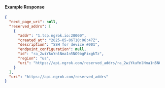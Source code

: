 <!-- Code generated for API Clients. DO NOT EDIT. -->

#### Example Response

```json
{
  "next_page_uri": null,
  "reserved_addrs": [
    {
      "addr": "1.tcp.ngrok.io:20000",
      "created_at": "2025-05-06T10:06:47Z",
      "description": "SSH for device #001",
      "endpoint_configuration": null,
      "id": "ra_2wiYkuYnlNma1n5NO9bgFixgkTz",
      "region": "us",
      "uri": "https://api.ngrok.com/reserved_addrs/ra_2wiYkuYnlNma1n5NO9bgFixgkTz"
    }
  ],
  "uri": "https://api.ngrok.com/reserved_addrs"
}
```
